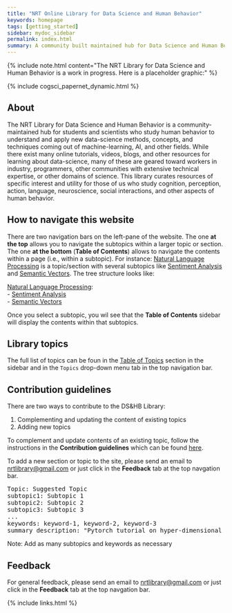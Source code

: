 ```yaml
---
title: "NRT Online Library for Data Science and Human Behavior"
keywords: homepage
tags: [getting_started]
sidebar: mydoc_sidebar
permalink: index.html
summary: A community built maintained hub for Data Science and Human Behavior learning resources 
---
```


{% include note.html content="The NRT Library for Data Science and Human Behavior is a work in progress. Here is a placeholder graphic:" %}

{% include cogsci_papernet_dynamic.html %}

## About

The NRT Library for Data Science and Human Behavior is a community-maintained hub for students and scientists who study human behavior to understand and apply new data-science methods, concepts, and techniques coming out of machine-learning, AI, and other fields. While there exist many online tutorials, videos, blogs, and other resources for learning about data-science, many of these are geared toward workers in industry, programmers, other communities with extensive technical expertise, or other domains of science. This library curates resources of specific interest and utility for those of us who study cognition, perception, action, language, neuroscience, social interactions, and other aspects of human behavior.

## How to navigate this website

There are two navigation bars on the left-pane of the website. The one **at the top** allows you to navigate the subtopics within a larger topic or section. The one **at the bottom** (**Table of Contents**) allows to navigate the contents within a page (i.e., within a subtopic). For instance: [Natural Language Processing](nlp_landing_page) is a topic/section with several subtopics like [Sentiment Analysis](sentiment_analysis) and [Semantic Vectors](semantic_vectors). The tree structure looks like:

[Natural Language Processing](nlp_landing_page):  
    - [Sentiment Analysis](sentiment_analysis)  
    - [Semantic Vectors](semantic_vectors)

Once you select a subtopic, you wil see that the **Table of Contents** sidebar will display the contents within that subtopics.

## Library topics

The full list of topics can be foun in the [Table of Topics](mydoc_topics.html) section in the sidebar and in the `Topics` drop-down menu tab in the top navigation bar.

## Contribution guidelines

There are two ways to contribute to the DS&HB Library:

1. Complementing and updating the content of existing topics
2. Adding new topics

To complement and update contents of an existing topic, follow the instructions in the **Contribution guidelines** which can be found [here](mydoc_guides.html).

To add a new section or topic to the site, please send an email to nrtlibrary@gmail.com or just click in the **Feedback** tab at the top navgation bar.

<pre>
Topic: Suggested Topic
subtopic1: Subtopic 1
subtopic2: Subtopic 2
subtopic3: Subtopic 3
...
keywords: keyword-1, keyword-2, keyword-3
summary description: "Pytorch tutorial on hyper-dimensional covnets in 7.5 lines of code"
</pre>

Note: Add as many subtopics and keywords as necessary

## Feedback

For general feedback, please send an email to nrtlibrary@gmail.com or just click in the **Feedback** tab at the top navgation bar.

{% include links.html %}
